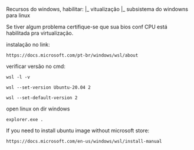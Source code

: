 Recursos do windows, habilitar:
    |_ vitualização
    |_ subsistema do windowns para linux 

Se tiver algum problema certifique-se que sua bios conf CPU está habilitada pra virtualização.

instalação no link:
```
https://docs.microsoft.com/pt-br/windows/wsl/about
```

verificar versão no cmd:
```
wsl -l -v
```

```
wsl --set-version Ubuntu-20.04 2
```

```
wsl --set-default-version 2
```

open linux on dir windows 
```
explorer.exe .
```


If you need to install ubuntu image without microsoft store:
```
https://docs.microsoft.com/en-us/windows/wsl/install-manual
```
